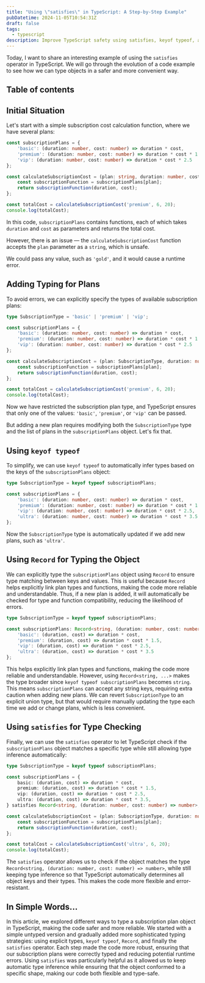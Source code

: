 ```yaml
---
title: "Using \"satisfies\" in TypeScript: A Step-by-Step Example"
pubDatetime: 2024-11-05T10:54:31Z
draft: false
tags:
  - typescript
description: Improve TypeScript safety using satisfies, keyof typeof, and Record.
---
```

Today, I want to share an interesting example of using the `satisfies` operator in TypeScript. We will go through the evolution of a code example to see how we can type objects in a safer and more convenient way.

## Table of contents

## Initial Situation

Let's start with a simple subscription cost calculation function, where we have several plans:

```typescript
const subscriptionPlans = {
    'basic': (duration: number, cost: number) => duration * cost,
    'premium': (duration: number, cost: number) => duration * cost * 1.5,
    'vip': (duration: number, cost: number) => duration * cost * 2.5
};

const calculateSubscriptionCost = (plan: string, duration: number, cost: number) => {
    const subscriptionFunction = subscriptionPlans[plan];
    return subscriptionFunction(duration, cost);
};

const totalCost = calculateSubscriptionCost('premium', 6, 20);
console.log(totalCost);
```

In this code, `subscriptionPlans` contains functions, each of which takes `duration` and `cost` as parameters and returns the total cost.  

However, there is an issue — the `calculateSubscriptionCost` function accepts the `plan` parameter as a `string`, which is unsafe.

We could pass any value, such as `'gold'`, and it would cause a runtime error.

## Adding Typing for Plans

To avoid errors, we can explicitly specify the types of available subscription plans:

```typescript
type SubscriptionType = 'basic' | 'premium' | 'vip';

const subscriptionPlans = {
    'basic': (duration: number, cost: number) => duration * cost,
    'premium': (duration: number, cost: number) => duration * cost * 1.5,
    'vip': (duration: number, cost: number) => duration * cost * 2.5
};

const calculateSubscriptionCost = (plan: SubscriptionType, duration: number, cost: number) => {
    const subscriptionFunction = subscriptionPlans[plan];
    return subscriptionFunction(duration, cost);
};

const totalCost = calculateSubscriptionCost('premium', 6, 20);
console.log(totalCost);
```

Now we have restricted the subscription plan type, and TypeScript ensures that only one of the values: `'basic'`, `'premium'`, or `'vip'` can be passed.  


But adding a new plan requires modifying both the `SubscriptionType` type and the list of plans in the `subscriptionPlans` object. Let's fix that.

## Using `keyof typeof`

To simplify, we can use `keyof typeof` to automatically infer types based on the keys of the `subscriptionPlans` object:

```typescript
type SubscriptionType = keyof typeof subscriptionPlans;

const subscriptionPlans = {
    'basic': (duration: number, cost: number) => duration * cost,
    'premium': (duration: number, cost: number) => duration * cost * 1.5,
    'vip': (duration: number, cost: number) => duration * cost * 2.5,
    'ultra': (duration: number, cost: number) => duration * cost * 3.5
};
```

Now the `SubscriptionType` type is automatically updated if we add new plans, such as `'ultra'`.

## Using `Record` for Typing the Object

We can explicitly type the `subscriptionPlans` object using `Record` to ensure type matching between keys and values. This is useful because `Record` helps explicitly link plan types and functions, making the code more reliable and understandable. Thus, if a new plan is added, it will automatically be checked for type and function compatibility, reducing the likelihood of errors.

```typescript
type SubscriptionType = keyof typeof subscriptionPlans;

const subscriptionPlans: Record<string, (duration: number, cost: number) => number> = {
    'basic': (duration, cost) => duration * cost,
    'premium': (duration, cost) => duration * cost * 1.5,
    'vip': (duration, cost) => duration * cost * 2.5,
    'ultra': (duration, cost) => duration * cost * 3.5
};
```

This helps explicitly link plan types and functions, making the code more reliable and understandable. However, using `Record<string, ...>` makes the type broader since `keyof typeof subscriptionPlans` becomes `string`. This means `subscriptionPlans` can accept any string keys, requiring extra caution when adding new plans. We can revert `SubscriptionType` to an explicit union type, but that would require manually updating the type each time we add or change plans, which is less convenient.

## Using `satisfies` for Type Checking

Finally, we can use the `satisfies` operator to let TypeScript check if the `subscriptionPlans` object matches a specific type while still allowing type inference automatically:

```typescript
type SubscriptionType = keyof typeof subscriptionPlans;

const subscriptionPlans = {
    basic: (duration, cost) => duration * cost,
    premium: (duration, cost) => duration * cost * 1.5,
    vip: (duration, cost) => duration * cost * 2.5,
    ultra: (duration, cost) => duration * cost * 3.5,
} satisfies Record<string, (duration: number, cost: number) => number>;

const calculateSubscriptionCost = (plan: SubscriptionType, duration: number, cost: number) => {
    const subscriptionFunction = subscriptionPlans[plan];
    return subscriptionFunction(duration, cost);
};

const totalCost = calculateSubscriptionCost('ultra', 6, 20);
console.log(totalCost);
```

The `satisfies` operator allows us to check if the object matches the type `Record<string, (duration: number, cost: number) => number>`, while still keeping type inference so that TypeScript automatically determines all object keys and their types. This makes the code more flexible and error-resistant.


## In Simple Words...

In this article, we explored different ways to type a subscription plan object in TypeScript, making the code safer and more reliable. We started with a simple untyped version and gradually added more sophisticated typing strategies: using explicit types, `keyof typeof`, `Record`, and finally the `satisfies` operator. Each step made the code more robust, ensuring that our subscription plans were correctly typed and reducing potential runtime errors. Using `satisfies` was particularly helpful as it allowed us to keep automatic type inference while ensuring that the object conformed to a specific shape, making our code both flexible and type-safe.
